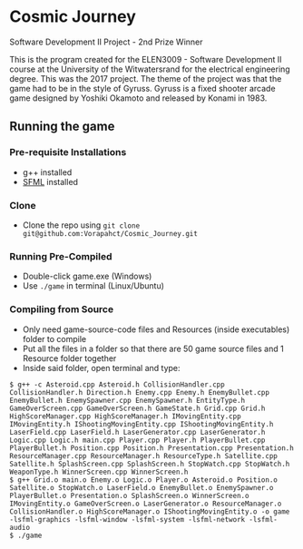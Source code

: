 # Cosmic Journey
Software Development II Project - 2nd Prize Winner

This is the program created for the ELEN3009 - Software Development II course at the University of the Witwatersrand for the electrical engineering degree. This was the 2017 project.
The theme of the project was that the game had to be in the style of Gyruss. Gyruss is a fixed shooter arcade game designed by Yoshiki Okamoto and released by Konami in 1983.

## Running the game

### Pre-requisite Installations
- g++ installed 
- [SFML](https://www.sfml-dev.org/) installed 

### Clone
- Clone the repo using `git clone git@github.com:Vorapahct/Cosmic_Journey.git`

### Running Pre-Compiled
- Double-click game.exe (Windows)
- Use `./game` in terminal (Linux/Ubuntu)

### Compiling from Source
- Only need game-source-code files and Resources (inside executables) folder to compile 
- Put all the files in a folder so that there are 50 game source files and 1 Resource folder together
- Inside said folder, open terminal and type:

```shell
$ g++ -c Asteroid.cpp Asteroid.h CollisionHandler.cpp CollisionHandler.h Direction.h Enemy.cpp Enemy.h EnemyBullet.cpp EnemyBullet.h EnemySpawner.cpp EnemySpawner.h EntityType.h GameOverScreen.cpp GameOverScreen.h GameState.h Grid.cpp Grid.h HighScoreManager.cpp HighScoreManager.h IMovingEntity.cpp IMovingEntity.h IShootingMovingEntity.cpp IShootingMovingEntity.h LaserField.cpp LaserField.h LaserGenerator.cpp LaserGenerator.h Logic.cpp Logic.h main.cpp Player.cpp Player.h PlayerBullet.cpp PlayerBullet.h Position.cpp Position.h Presentation.cpp Presentation.h ResourceManager.cpp ResourceManager.h ResourceType.h Satellite.cpp Satellite.h SplashScreen.cpp SplashScreen.h StopWatch.cpp StopWatch.h WeaponType.h WinnerScreen.cpp WinnerScreen.h
$ g++ Grid.o main.o Enemy.o Logic.o Player.o Asteroid.o Position.o Satellite.o StopWatch.o LaserField.o EnemyBullet.o EnemySpawner.o PlayerBullet.o Presentation.o SplashScreen.o WinnerScreen.o IMovingEntity.o GameOverScreen.o LaserGenerator.o ResourceManager.o CollisionHandler.o HighScoreManager.o IShootingMovingEntity.o -o game -lsfml-graphics -lsfml-window -lsfml-system -lsfml-network -lsfml-audio
$ ./game
```




